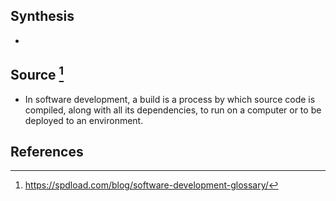## Synthesis
- 
## Source [^1]
- In software development, a build is a process by which source code is compiled, along with all its dependencies, to run on a computer or to be deployed to an environment.
## References

[^1]: https://spdload.com/blog/software-development-glossary/